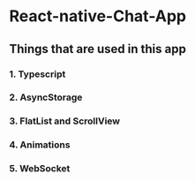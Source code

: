 # React-native-Chat-App
  ## Things that are used in this app
  ### 1. Typescript
  ### 2. AsyncStorage
  ### 3. FlatList and ScrollView
  ### 4. Animations
  ### 5. WebSocket
